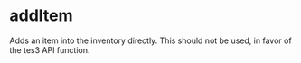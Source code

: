 # addItem

Adds an item into the inventory directly. This should not be used, in favor of the tes3 API function.
